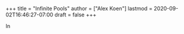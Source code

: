 +++
title = "Infinite Pools"
author = ["Alex Koen"]
lastmod = 2020-09-02T16:46:27-07:00
draft = false
+++

In
